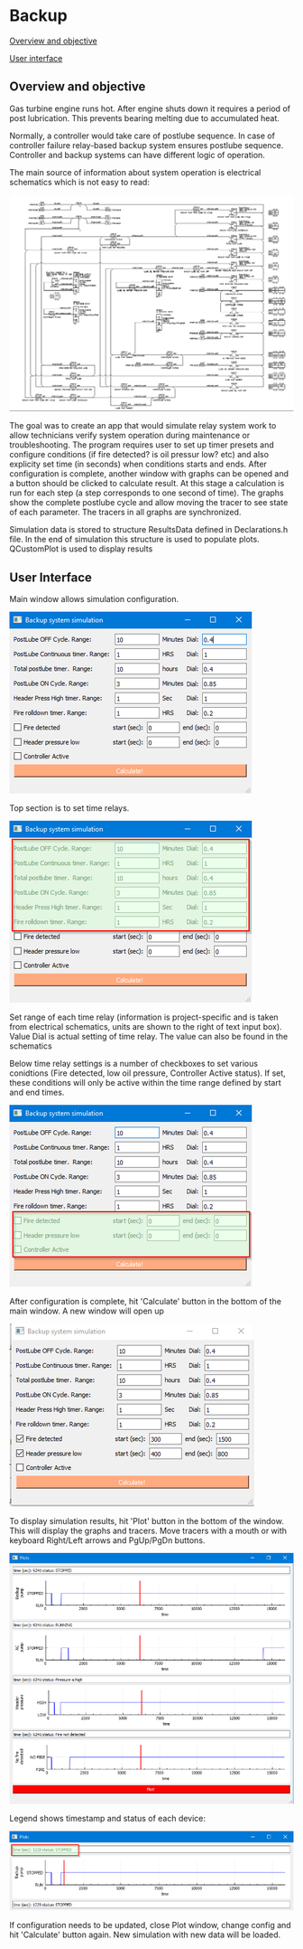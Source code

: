 # Backup

[Overview and objective](#overview-and-objective)

[User interface](#user-interface)

## Overview and objective
<p>Gas turbine engine runs hot. After engine shuts down it requires a period of post lubrication. This prevents bearing melting due to accumulated heat.</p>
<p>Normally, a controller would take care of postlube sequence. In case of controller failure relay-based backup system ensures postlube sequence. Controller and backup systems can have different logic of operation.</p>
<p>The main source of information about system operation is electrical schematics which is not easy to read:</p>

![typicalELS](docs/els_typical.png)

<p>The goal was to create an app that would simulate relay system work to allow technicians verify system operation during maintenance or troubleshooting. The program requires user to set up timer presets and configure conditions (if fire detected? is oil pressur low? etc) and also explicity set time (in seconds) when conditions starts and ends. 
After configuration is complete, another window with graphs can be opened and a button should be clicked to calculate result. At this stage a calculation is run for each step (a step corresponds to one second of time). 
The graphs show the complete postlube cycle and allow moving the tracer to see state of each parameter. The tracers in all graphs are synchronized.</p>

<p>Simulation data is stored to structure ResultsData defined in Declarations.h file. In the end of simulation this structure is used to populate plots. QCustomPlot is used to display results</p>

## User Interface
        
<p>Main window allows simulation configuration.</p>

![MainW](docs/main_window_0.png)
    
<p>Top section is to set time relays.</p>

![TimeRelaySettings](docs/main_window_time_relays_1.png)

<p>Set range of each time relay (information is project-specific and is taken from electrical schematics, units are shown to the right of text input box). Value Dial is actual setting of time relay. The value can also be found in the schematics</p>

<p>Below time relay settings is a number of checkboxes to set various conidtions (Fire detected, low oil pressure, Controller Active status). If set, these conditions will only be active within the time range defined by start and end times.</p>

![Settings](docs/main_window_options_2.png)

<p>After configuration is complete, hit 'Calculate' button in the bottom of the main window. A new window will open up</p>

![main](docs/main_window_3.png)

<p>To display simulation results, hit 'Plot' button in the bottom of the window. This will display the graphs and tracers. Move tracers with a mouth or with keyboard Right/Left arrows and PgUp/PgDn buttons.</p> 

![plot](docs/plot_window_0.png)

<p>Legend shows timestamp and status of each device:</p>

![Plot](docs/plot_window_1.png)

<p>If configuration needs to be updated, close Plot window, change config and hit 'Calculate' button again. New simulation with new data will be loaded.</p>

